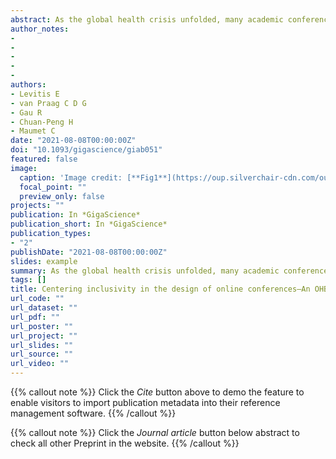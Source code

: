```yaml
---
abstract: As the global health crisis unfolded, many academic conferences moved online in 2020. This move has been hailed as a positive step towards inclusivity in its attenuation of economic, physical, and legal barriers and effectively enabled many individuals from groups that have traditionally been underrepresented to join and participate. A number of studies have outlined how moving online made it possible to gather a more global community and has increased opportunities for individuals with various constraints, e.g., caregiving responsibilities.Yet, the mere existence of online conferences is no guarantee that everyone can attend and participate meaningfully. In fact, many elements of an online conference are still significant barriers to truly diverse participation:the tools used can be inaccessible for some individuals; the scheduling choices can favour some geographical locations; the set-up of the conference can provide more visibility to well-established researchers and reduce opportunities for early-career researchers. While acknowledging the benefits of an online setting, especially for individuals who have traditionally been underrepresented or excluded, we recognize that fostering social justice requires inclusivity to actively be centered in every aspect of online conference design.Here, we draw from the literature and from our own experiences to identify practices that purposefully encourage a diverse community to attend, participate in, and lead online conferences. Reflecting on how to design more inclusive online events is especially important as multiple scientific organizations have announced that they will continue offering an online version of their event when in-person conferences can resume.
author_notes:
- 
- 
- 
- 
- 
authors:
- Levitis E
- van Praag C D G
- Gau R
- Chuan-Peng H
- Maumet C
date: "2021-08-08T00:00:00Z"
doi: "10.1093/gigascience/giab051"
featured: false
image:
  caption: 'Image credit: [**Fig1**](https://oup.silverchair-cdn.com/oup/backfile/Content_public/Journal/gigascience/10/8/10.1093_gigascience_giab051/2/m_giab051fig1.jpeg?Expires=1670373196&Signature=q38xT2IxejsraCAABMI0McCFSd~ZF7UZxVFDmFCGygRhtJw1OUaWDebKZTKvhMH73bgOZ9X4PNxb5oMyxRxu6XtOQlUS6OaNIIK43dMLZk72l1Lb9UGcy45KRTU9Tdvbfr6eOoiVIJ81QWElQxQ6bsBHP4HjqIY7zuI1DcANY2E9ilwiyiklA2ZiY7L~CX95iAOJstpj8iEOiw-roIdg1dZtfS1ovoW4rK5hEKS4Pqa4-dlFTPB7hLDkS8yiX4pm8i9JQwdvrEuuVxmEV-P9n93DrH6SRhZV~2UViNeIT3rn9a0NXlRW3sLAr8KpDA4R40-~uMkQd5Shh5maNWBUNA__&Key-Pair-Id=APKAIE5G5CRDK6RD3PGA)'
  focal_point: ""
  preview_only: false
projects: ""
publication: In *GigaScience*
publication_short: In *GigaScience*
publication_types: 
- "2"
publishDate: "2021-08-08T00:00:00Z"
slides: example
summary: As the global health crisis unfolded, many academic conferences moved online in 2020. This move has been hailed as a positive step towards inclusivity in its attenuation of economic, physical, and legal barriers and effectively enabled many individuals from groups that have traditionally been underrepresented to join and participate. 
tags: []
title: Centering inclusivity in the design of online conferences—An OHBM–Open Science perspective
url_code: ""
url_dataset: ""
url_pdf: ""
url_poster: ""
url_project: ""
url_slides: ""
url_source: ""
url_video: ""
---
```


{{% callout note %}}
Click the _Cite_ button above to demo the feature to enable visitors to import publication metadata into their reference management software.
{{% /callout %}}

{{% callout note %}}
Click the _Journal article_ button below abstract to check all other Preprint in the website.
{{% /callout %}}
